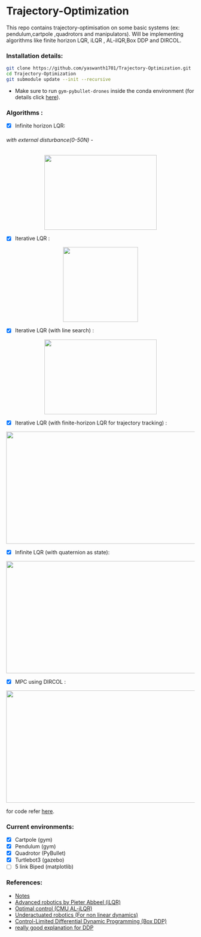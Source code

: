 # Trajectory-Optimization
This repo contains trajectory-optimisation  on some basic systems (ex: pendulum,cartpole ,quadrotors and manipulators). Will  be implementing algorithms like finite horizon LQR, iLQR , AL-ilQR,Box DDP and DIRCOL.

### Installation details:
```bash
git clone https://github.com/yaswanth1701/Trajectory-Optimization.git
cd Trajectory-Optimization
git submodule update --init --recursive
```
- Make sure to run `gym-pybullet-drones` inside the conda environment (for details click [here](https://github.com/utiasDSL/gym-pybullet-drones/tree/51caae3210ade52de96f3cef9c9d4e5f331576d4#:~:text=%24%20conda%20create%20%2Dn%20drones%20python%3D3.8%0A%24%20conda%20activate%20drones%0A%24%20pip3%20install%20%2D%2Dupgrade%20pip%0A%24%20git%20clone%20https%3A//github.com/utiasDSL/gym%2Dpybullet%2Ddrones.git%0A%24%20cd%20gym%2Dpybullet%2Ddrones/%0A%24%20pip3%20install%20%2De%20.)).

### Algorithms  :
- [X] Infinite horizon LQR:

###### with external disturbance(0-50N)  -
<p align="center">

<img src="https://github.com/yaswanth1701/Trajectory-Optimization/assets/92177410/0f8d7961-70f0-45c5-9640-71cb30740881.gif" width="300" height="200">
</p>








- [X] Iterative LQR :
<p align="center">

<img src="https://github.com/yaswanth1701/Trajectory-Optimization/assets/92177410/3be5d0fe-c398-4398-9109-6f9766d525f9" width="200" height="200">
</p>

- [X] Iterative LQR (with line search) :

      
<p align="center">

<img src="https://github.com/yaswanth1701/Trajectory-Optimization/assets/92177410/5b540218-bf16-4102-86a6-97186a7f60da.gif" width="300" height="200">
</p>

- [X] Iterative LQR (with finite-horizon LQR for trajectory tracking) :
<p align="center">
<img src="https://github.com/yaswanth1701/Trajectory-Optimization/assets/92177410/61f5d702-7077-464f-b5cc-54334013f191.gif" width="600" height="300">
</p>

- [x] Infinite LQR (with quaternion as state):

<p align="center">
<img src="https://github.com/yaswanth1701/Trajectory-Optimization/assets/92177410/b666bb0b-f342-4e29-a471-f6588ec39e86.gif" width="600" height="300">
</p>



- [X] MPC using DIRCOL :

<p align="center">
<img src="https://github.com/yaswanth1701/Trajectory-Optimization-DDP-iLQR/assets/92177410/8bb4e595-98e5-479a-8be5-65e9feabe37f" width="600" height="300">
</p>

for code refer [here](https://github.com/yaswanth1701/MPC-for-Mobile-Robot).

### Current environments:
- [x] Cartpole (gym)
- [x] Pendulum (gym)
- [x] Quadrotor (PyBullet)
- [x] Turtlebot3 (gazebo)
- [ ] 5 link Biped (matplotlib)
### References:
- [Notes](https://www.notion.so/Trajectory-Optimisation-DDP-iLQR-7b680055afff496ba324bc03827f32e3?pvs=4)
- [Advanced robotics by Pieter Abbeel (iLQR)](https://people.eecs.berkeley.edu/~pabbeel/cs287-fa19/)
- [Optimal control (CMU AL-iLQR)](https://youtu.be/qGoGGSpg9Fs)
- [Underactuated robotics (For non linear dynamics)](https://youtube.com/playlist?list=PLkx8KyIQkMfVVMjf9FtTojfUvKNqscEN9)
- [Control-Limited Differential Dynamic Programming (Box DDP)](https://homes.cs.washington.edu/~todorov/papers/TassaICRA14.pdf)
- [really good explanation for DDP](http://www.imgeorgiev.com/2023-02-01-ddp/#:~:text=It%20is%20an%20extension%20of,non%2Dlinear%20trajectory%20optimisation%20problems.)
